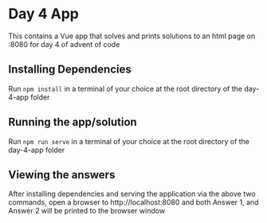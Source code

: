 # Day 4 App

This contains a Vue app that solves and prints solutions to an html page on :8080 for day 4 of advent of code

## Installing Dependencies

Run `npm install` in a terminal of your choice at the root directory of the day-4-app folder

## Running the app/solution

Run `npm run serve` in a terminal of your choice at the root directory of the day-4-app folder

## Viewing the answers

After installing dependencies and serving the application via the above two commands, open a browser to http://localhost:8080 and both Answer 1, and Answer 2 will be printed to the browser window
